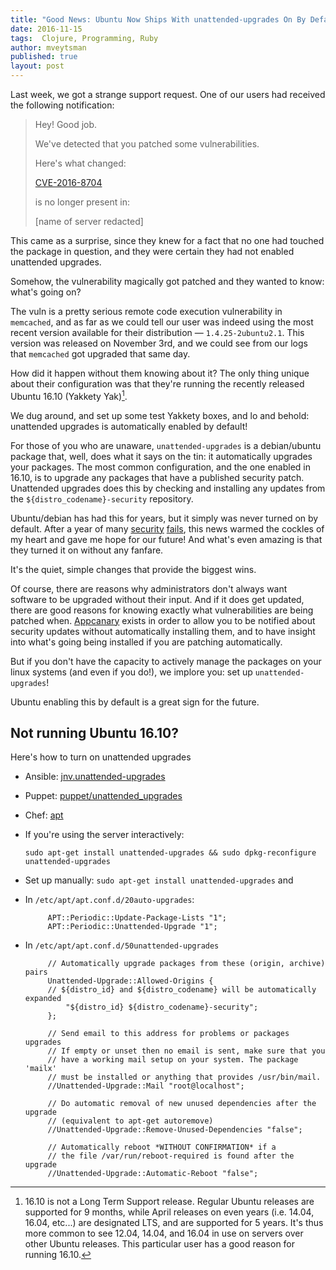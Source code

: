 ```yaml
---
title: "Good News: Ubuntu Now Ships With unattended-upgrades On By Default!"
date: 2016-11-15
tags:  Clojure, Programming, Ruby
author: mveytsman
published: true
layout: post
---
```

Last week, we got a strange support request. One of our users had received the following notification:


> Hey! Good job.
>
> We've detected that you patched some vulnerabilities.
>
> Here's what changed:
> 
> [CVE-2016-8704](https://appcanary.com/vulns/46220)
> 
> is no longer present in:
>
> [name of server redacted]

This came as a surprise, since they knew for a fact that no one had touched the package in
question, and they were certain they had not enabled unattended upgrades. 

Somehow, the vulnerability magically got patched and they wanted to
know: what's going on?

The vuln is a pretty serious remote code execution vulnerability in `memcached`,
and as far as we could tell our user was indeed using the most recent version available for their
distribution &mdash; `1.4.25-2ubuntu2.1`. This version was released on November 3rd, and we could see from our logs that
`memcached` got upgraded that same day.

How did it happen without them knowing about it? The only thing unique about
their configuration was that they're running the recently released Ubuntu 16.10 (Yakkety
Yak)[^yakkety]. 

We dug around, and set up some test Yakkety boxes, and
lo and behold: unattended upgrades is automatically enabled by default!

For those of you who are unaware, `unattended-upgrades` is a debian/ubuntu package that, well, does what it says on the
tin: it automatically upgrades your packages. The most common configuration, and the one enabled in 16.10, is to upgrade any packages that have a published security patch. Unattended upgrades does this by checking and installing any
updates from the `${distro_codename}-security` repository.

Ubuntu/debian has had this for years, but it simply was never turned on by
default. After a year of many
[security](https://blog.appcanary.com/2016/vikhal-symantec.html)
[fails](https://blog.appcanary.com/2016/mirai-botnet-security-broken.html), this
news warmed the cockles of my heart and gave me hope for our future! And what's
even amazing is that they turned it on without any fanfare. 

It's the quiet,
simple changes that provide the biggest wins.

Of course, there are reasons why administrators don't always want software to be upgraded without
their input. And if it does get updated, there are good reasons for knowing exactly what vulnerabilities are being patched when.
[Appcanary](https://appcanary.com/) exists in order to allow you to be notified
about security updates without automatically installing them, and to have
insight into what's going being installed if you are patching automatically.

But if you don't have the capacity to actively manage the packages on your
linux systems (and even if you do!), we implore you: set up `unattended-upgrades`!

Ubuntu enabling this by default is a great sign for the future.

## Not running Ubuntu 16.10?

Here's how to turn on unattended upgrades

- Ansible: [jnv.unattended-upgrades](https://galaxy.ansible.com/jnv/unattended-upgrades/)
- Puppet: [puppet/unattended_upgrades](https://forge.puppet.com/puppet/unattended_upgrades)
- Chef: [apt](https://supermarket.chef.io/cookbooks/apt)
- If you're using the server interactively: 

    `sudo apt-get install unattended-upgrades && sudo dpkg-reconfigure unattended-upgrades`

- Set up manually: `sudo apt-get install unattended-upgrades` and
 - In `/etc/apt/apt.conf.d/20auto-upgrades`:
     
            APT::Periodic::Update-Package-Lists "1";
            APT::Periodic::Unattended-Upgrade "1";

 - In `/etc/apt/apt.conf.d/50unattended-upgrades`

            // Automatically upgrade packages from these (origin, archive) pairs
            Unattended-Upgrade::Allowed-Origins {    
            // ${distro_id} and ${distro_codename} will be automatically expanded
                "${distro_id} ${distro_codename}-security";
            };
            
            // Send email to this address for problems or packages upgrades
            // If empty or unset then no email is sent, make sure that you 
            // have a working mail setup on your system. The package 'mailx'
            // must be installed or anything that provides /usr/bin/mail.
            //Unattended-Upgrade::Mail "root@localhost";
            
            // Do automatic removal of new unused dependencies after the upgrade
            // (equivalent to apt-get autoremove)
            //Unattended-Upgrade::Remove-Unused-Dependencies "false";
            
            // Automatically reboot *WITHOUT CONFIRMATION* if a 
            // the file /var/run/reboot-required is found after the upgrade 
            //Unattended-Upgrade::Automatic-Reboot "false";
 

[^yakkety]: 16.10 is not a Long Term Support release. Regular Ubuntu releases
    are supported for 9 months, while April releases on even years (i.e. 14.04,
    16.04, etc...) are designated LTS, and are supported for 5 years. It's thus
    more common to see 12.04, 14.04, and 16.04 in use on servers over other
    Ubuntu releases. This particular user has a good reason for running 16.10.
